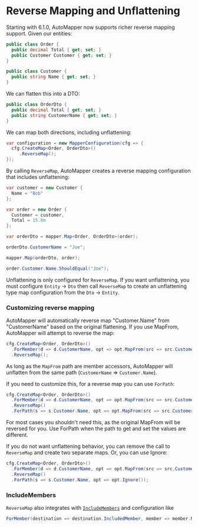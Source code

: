 # Reverse Mapping and Unflattening

Starting with 6.1.0, AutoMapper now supports richer reverse mapping support. Given our entities:

```c#
public class Order {
  public decimal Total { get; set; }
  public Customer Customer { get; set; }
}

public class Customer {
  public string Name { get; set; }
}
```

We can flatten this into a DTO:

```c#
public class OrderDto {
  public decimal Total { get; set; }
  public string CustomerName { get; set; }
}
```

We can map both directions, including unflattening:

```c#
var configuration = new MapperConfiguration(cfg => {
  cfg.CreateMap<Order, OrderDto>()
     .ReverseMap();
});
```

By calling `ReverseMap`, AutoMapper creates a reverse mapping configuration that includes unflattening:

```c#
var customer = new Customer {
  Name = "Bob"
};

var order = new Order {
  Customer = customer,
  Total = 15.8m
};

var orderDto = mapper.Map<Order, OrderDto>(order);

orderDto.CustomerName = "Joe";

mapper.Map(orderDto, order);

order.Customer.Name.ShouldEqual("Joe");
```

Unflattening is only configured for `ReverseMap`. If you want unflattening, you must configure `Entity` -> `Dto` then
call `ReverseMap` to create an unflattening type map configuration from the `Dto` -> `Entity`.

### Customizing reverse mapping

AutoMapper will automatically reverse map "Customer.Name" from "CustomerName" based on the original flattening. If you
use MapFrom, AutoMapper will attempt to reverse the map:

```c#
cfg.CreateMap<Order, OrderDto>()
  .ForMember(d => d.CustomerName, opt => opt.MapFrom(src => src.Customer.Name))
  .ReverseMap();
```

As long as the `MapFrom` path are member accessors, AutoMapper will unflatten from the same path (`CustomerName` =>
`Customer.Name`).

If you need to customize this, for a reverse map you can use `ForPath`:

```c#
cfg.CreateMap<Order, OrderDto>()
  .ForMember(d => d.CustomerName, opt => opt.MapFrom(src => src.Customer.Name))
  .ReverseMap()
  .ForPath(s => s.Customer.Name, opt => opt.MapFrom(src => src.CustomerName));
```

For most cases you shouldn't need this, as the original MapFrom will be reversed for you. Use ForPath when the path to
get and set the values are different.

If you do not want unflattening behavior, you can remove the call to `ReverseMap` and create two separate maps. Or, you
can use Ignore:

```c#
cfg.CreateMap<Order, OrderDto>()
  .ForMember(d => d.CustomerName, opt => opt.MapFrom(src => src.Customer.Name))
  .ReverseMap()
  .ForPath(s => s.Customer.Name, opt => opt.Ignore());
```

### IncludeMembers

`ReverseMap` also integrates with [`IncludeMembers`](Flattening.html#includemembers) and configuration like

```c#
ForMember(destination => destination.IncludedMember, member => member.MapFrom(source => source))
```
